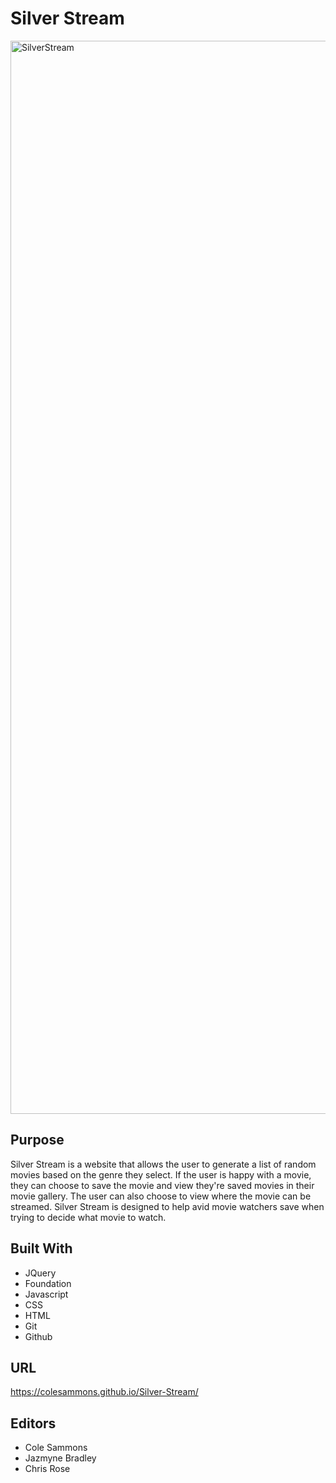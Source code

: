 # Silver Stream


<img width="1717" alt="SilverStream" src="https://user-images.githubusercontent.com/82801290/122688050-c72cc400-d1ce-11eb-989e-b15fbf98fff6.png">



## Purpose
Silver Stream is a website that allows the user to generate a list of random movies based on the genre they select.  If the user is happy with a movie, they can choose to save the movie and view they're saved movies in their movie gallery.  The user can also choose to view where the movie can be streamed.  Silver Stream is designed to help avid movie watchers save when trying to decide what movie to watch.

## Built With
* JQuery
* Foundation
* Javascript
* CSS
* HTML
* Git
* Github

## URL
https://colesammons.github.io/Silver-Stream/

## Editors
* Cole Sammons
* Jazmyne Bradley
* Chris Rose
